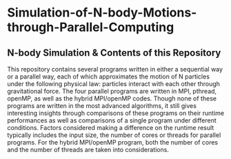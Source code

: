 # Simulation-of-N-body-Motions-through-Parallel-Computing
## N-body Simulation & Contents of this Repository
This repository contains several programs written in either a sequential way or a parallel way, each of which approximates the motion of N particles under the following physical law: particles interact with each other through gravitational force. The four parallel programs are written in MPI, pthread, openMP, as well as the hybrid MPI/openMP codes. Though none of these programs are written in the most advanced algorithms, it still gives interesting insights through comparisons of these programs on their runtime performances as well as comparisons of a single program under different conditions. Factors considered making a difference on the runtime result typically includes the input size, the number of cores or threads for parallel programs. For the hybrid MPI/openMP program, both the number of cores and the number of threads are taken into considerations. 
